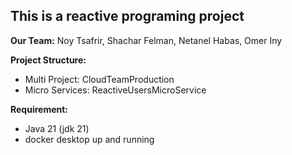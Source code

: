 ## This is a reactive programing project

**Our Team:**
 Noy Tsafrir, Shachar Felman, Netanel Habas, Omer Iny

**Project Structure:**
- Multi Project: CloudTeamProduction
- Micro Services: ReactiveUsersMicroService

**Requirement:**
- Java 21 (jdk 21)
- docker desktop up and running


